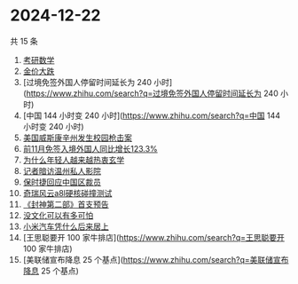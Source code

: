 # 2024-12-22

共 15 条

<!-- BEGIN -->
<!-- 最后更新时间 Sun Dec 22 2024 16:09:22 GMT+0800 (China Standard Time) -->

1. [考研数学](https://www.zhihu.com/search?q=考研数学)
1. [金价大跌](https://www.zhihu.com/search?q=金价大跌)
1. [过境免签外国人停留时间延长为 240
   小时](https://www.zhihu.com/search?q=过境免签外国人停留时间延长为 240 小时)
1. [中国 144 小时变 240 小时](https://www.zhihu.com/search?q=中国 144 小时变 240
   小时)
1. [美国威斯康辛州发生校园枪击案](https://www.zhihu.com/search?q=美国威斯康辛州发生校园枪击案)
1. [前11月免签入境外国人同比增长123.3%](https://www.zhihu.com/search?q=前11月免签入境外国人同比增长123.3%)
1. [为什么年轻人越来越热衷玄学](https://www.zhihu.com/search?q=为什么年轻人越来越热衷玄学)
1. [记者暗访温州私人影院](https://www.zhihu.com/search?q=记者暗访温州私人影院)
1. [保时捷回应中国区裁员](https://www.zhihu.com/search?q=保时捷回应中国区裁员)
1. [奇瑞风云a8l硬核碰撞测试](https://www.zhihu.com/search?q=奇瑞风云a8l硬核碰撞测试)
1. [《封神第二部》首支预告](https://www.zhihu.com/search?q=《封神第二部》首支预告)
1. [没文化可以有多可怕](https://www.zhihu.com/search?q=没文化可以有多可怕)
1. [小米汽车凭什么后来居上](https://www.zhihu.com/search?q=小米汽车凭什么后来居上)
1. [王思聪要开 100 家牛排店](https://www.zhihu.com/search?q=王思聪要开 100
   家牛排店)
1. [美联储宣布降息 25 个基点](https://www.zhihu.com/search?q=美联储宣布降息 25
   个基点)

<!-- END -->
